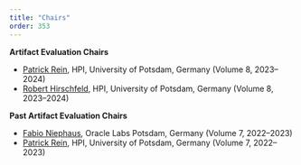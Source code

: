```yaml
---
title: "Chairs"
order: 353
---
```


**Artifact Evaluation Chairs**

* [Patrick Rein](https://www.hpi.uni-potsdam.de/swa/people/rein/), HPI, University of Potsdam, Germany (Volume 8, 2023–2024)
* [Robert Hirschfeld](https://www.hpi.uni-potsdam.de/swa/people/hirschfeld/), HPI, University of Potsdam, Germany (Volume 8, 2023–2024)

**Past Artifact Evaluation Chairs**

* [Fabio Niephaus](https://labs.oracle.com/pls/apex/f?p=94065:11:112981035110374:5237), Oracle Labs Potsdam, Germany (Volume 7, 2022–2023)
* [Patrick Rein](https://www.hpi.uni-potsdam.de/swa/people/rein/), HPI, University of Potsdam, Germany (Volume 7, 2022–2023)
